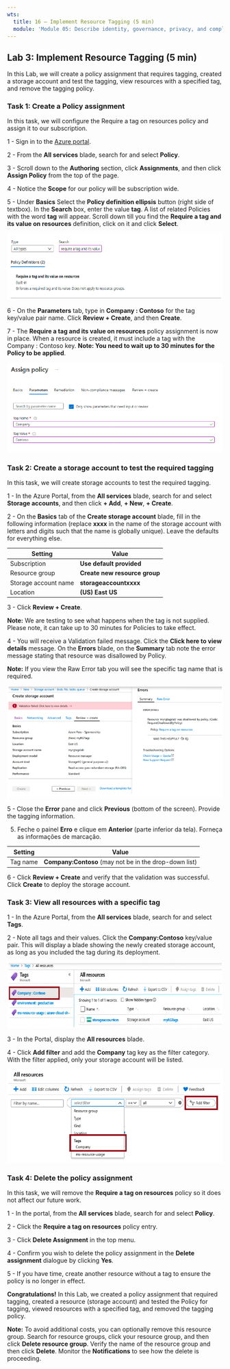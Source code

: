 ```yaml
---
wts:
  title: 16 – Implement Resource Tagging (5 min)
  module: 'Module 05: Describe identity, governance, privacy, and compliance features'
---
```

## Lab 3: Implement Resource Tagging (5 min)

In this Lab, we will create a policy assignment that requires tagging, created a storage account and test the tagging, view resources with a specified tag, and remove the tagging policy.

### Task 1: Create a Policy assignment

In this task, we will configure the Require a tag on resources policy and assign it to our subscription.

1 - Sign in to the [Azure portal](https://portal.azure.com).

2 - From the **All services** blade, search for and select **Policy**.

3 - Scroll down to the **Authoring** section, click **Assignments**, and then click **Assign Policy** from the top of the page.

4 - Notice the **Scope** for our policy will be subscription wide.

5 - Under **Basics** Select the **Policy definition ellipsis** button (right side of textbox). In the **Search** box, enter the value **tag**. A list of related Policies with the word **tag** will appear. Scroll down till you find the **Require a tag and its value on resources** definition, click on it and click **Select**.

![alt text](/M3/01/images/1601.png)

6 - On the **Parameters** tab, type in **Company : Contoso** for the tag key/value pair name. Click **Review + Create**, and then **Create**.

7 - The **Require a tag and its value on resources** policy assignment is now in place. When a resource is created, it must include a tag with the Company : Contoso key. 
**Note: You need to wait up to 30 minutes for the Policy to be applied**.

![alt text](/M3/01/images/1602.png)

### Task 2: Create a storage account to test the required tagging

In this task, we will create storage accounts to test the required tagging.

1 - In the Azure Portal, from the **All services** blade, search for and select **Storage accounts**, and then click **+ Add**, **+ New**, **+ Create**.

2 - On the **Basics** tab of the **Create storage account** blade, fill in the following information (replace **xxxx** in the name of the storage account with letters and digits such that the name is globally unique). Leave the defaults for everything else.

 | **Setting** | **Value** | 
 | --- | --- |
 | Subscription | **Use default provided** |
 | Resource group | **Create new resource group** |
 | Storage account name | **storageaccountxxxx** |
 | Location | **(US) East US** |

3 - Click **Review + Create**.

**Note:** We are testing to see what happens when the tag is not supplied. Please note, it can take up to 30 minutes for Policies to take effect.

4 - You will receive a Validation failed message. Click the **Click here to view details** message. On the **Errors** blade, on the **Summary** tab note the error message stating that resource was disallowed by Policy.

**Note:** If you view the Raw Error tab you will see the specific tag name that is required.

![alt text](/M3/01/images/1704.png)

5 - Close the **Error** pane and click **Previous** (bottom of the screen). Provide the tagging information.

5. Feche o painel **Erro** e clique em **Anterior** (parte inferior da tela). Forneça as informações de marcação. 

 | **Setting** | **Value** | 
 | --- | --- |
 | Tag name | **Company:Contoso** (may not be in the drop-down list) |

6 - Click **Review + Create** and verify that the validation was successful. Click **Create** to deploy the storage account.

### Task 3: View all resources with a specific tag

1 - In the Azure Portal, from the **All services** blade, search for and select **Tags**.

2 - Note all tags and their values. Click the **Company:Contoso** key/value pair. This will display a blade showing the newly created storage account, as long as you included the tag during its deployment.

![alt text](/M3/01/images/1705.png)

3 - In the Portal, display the **All resources** blade.

4 - Click **Add filter** and add the **Company** tag key as the filter category. With the filter applied, only your storage account will be listed.

![alt text](/M3/01/images/1706.png)

### Task 4: Delete the policy assignment

In this task, we will remove the **Require a tag on resources** policy so it does not affect our future work.

1 - In the portal, from the **All services** blade, search for and select **Policy**.

2 - Click the **Require a tag on resources** policy entry.

3 - Click **Delete Assignment** in the top menu.

4 - Confirm you wish to delete the policy assignment in the **Delete assignment** dialogue by clicking **Yes**.

5 - If you have time, create another resource without a tag to ensure the policy is no longer in effect.

**Congratulations!** In this Lab, we created a policy assignment that required tagging, created a resource (storage account) and tested the Policy for tagging, viewed resources with a specified tag, and removed the tagging policy.

**Note:** To avoid additional costs, you can optionally remove this resource group. Search for resource groups, click your resource group, and then click **Delete resource group**. Verify the name of the resource group and then click **Delete**.
Monitor the **Notifications** to see how the delete is proceeding.